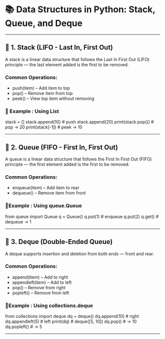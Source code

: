 # 📚 Data Structures in Python: Stack, Queue, and Deque

---

## 🔹 1. Stack (LIFO - Last In, First Out)
A stack is a linear data structure that follows the Last In First Out (LIFO) principle — the last element added is the first to be removed.

### Common Operations:
- push(item) – Add item to top
- pop() – Remove item from top
- peek() – View top item without removing

### 🧪 Example : Using List
stack = []
stack.append(10)    # push
stack.append(20)
print(stack.pop())  # pop -> 20
print(stack[-1])    # peek -> 10

---

## 🔸 2. Queue (FIFO - First In, First Out)
A queue is a linear data structure that follows the First In First Out (FIFO) principle — the first element added is the first to be removed.

### Common Operations:
- enqueue(item) – Add item to rear
- dequeue() – Remove item from front

### 🧪Example : Using queue.Queue
from queue import Queue
q = Queue()
q.put(1)             # enqueue
q.put(2)
q.get()              # dequeue -> 1

---

## 🔹 3. Deque (Double-Ended Queue)
A deque supports insertion and deletion from both ends — front and rear.

### Common Operations:
- append(item) – Add to right
- appendleft(item) – Add to left
- pop() – Remove from right
- popleft() – Remove from left

### 🧪Example : Using collections.deque
from collections import deque
dq = deque()
dq.append(10)         # right
dq.appendleft(5)      # left
print(dq)             # deque([5, 10])
dq.pop()              # -> 10
dq.popleft()          # -> 5

---